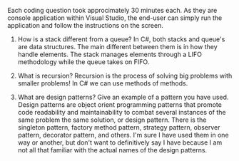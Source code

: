 Each coding question took approcimately 30 minutes each. As they are console application within Visual Studio, the end-user can simply run the application and follow the instructions on the screen.

1. How is a stack different from a queue?
In C#, both stacks and queue's are data structures. The main different between them is in how they handle elements. The stack manages elements through a LIFO methodology while the queue takes on FIFO.

2. What is recursion?
Recursion is the process of solving big problems with smaller problems! In C# we can use methods of methods.
 
3. What are design patterns? Give an example of a pattern you have used.
Design patterns are object orient programming patterns that promote code readability and maintainability to combat several instances of the same problem the same solution, or design pattern.
There is the singleton pattern, factory method pattern, strategy pattern, observer pattern, decorator pattern, and others.
I'm sure I have used them in one way or another, but don't want to definitively say I have because I am not all that familiar with the actual names of the design patterns.
